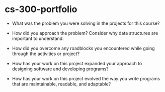 # cs-300-portfolio

- What was the problem you were solving in the projects for this course?

- How did you approach the problem? Consider why data structures are important to understand.

- How did you overcome any roadblocks you encountered while going through the activities or project?

- How has your work on this project expanded your approach to designing software and developing programs?

- How has your work on this project evolved the way you write programs that are maintainable, readable, and adaptable?
